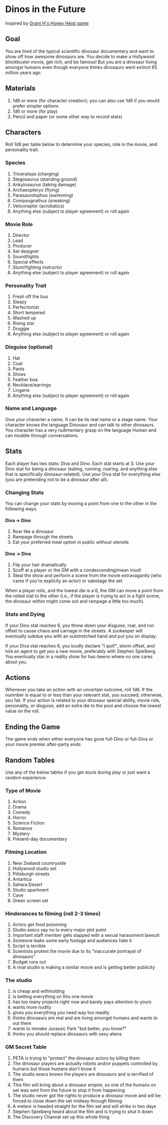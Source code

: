# Dinos in the Future

Inspired by [Grant H's Honey Heist game](https://imgur.com/gallery/Zpg4G)

## Goal

You are tired of the typical scientific dinosaur documentary and want to show off
how awesome dinosaurs are. You decide to make a Hollywood blockbuster movie, get
rich, and be famous! But you are a dinosaur living amongst humans even though
everyone thinks dinosaurs went extinct 65 million years ago.

## Materials

1. 1d8 or more (for character creation); you can also use 1d6 if you would prefer
   simpler options
2. 1d6 or more (for play)
3. Pencil and paper (or some other way to record stats)

## Characters

Roll 1d8 per table below to determine your species, role in the movie, and personality
trait.

### Species

1. Triceratops (charging)
2. Stegosaurus (standing ground)
3. Ankylosaurus (taking damage)
4. Archaeopteryx (flying)
5. Parasaurolophus (swimming)
6. Compsognathus (sneaking)
7. Velociraptor (acrobatics)
8. Anything else (subject to player agreement) or roll again

### Movie Role

1. Director
2. Lead
3. Producer
4. Set designer
5. Sound/lights
6. Special effects
7. Stunt/fighting instructor
8. Anything else (subject to player agreement) or roll again

### Personality Trait

1. Fresh off the bus
2. Sleazy
3. Perfectionist
4. Short tempered
5. Washed up
6. Rising star
7. Druggie
8. Anything else (subject to player agreement) or roll again

### Disguise (optional)

1. Hat
2. Coat
3. Pants
4. Shoes
5. Feather boa
6. Necklace/earrings
7. Lingerie
8. Anything else (subject to player agreement) or roll again

### Name and Language

Give your character a name. It can be its real name or a stage name. Your character
knows the language Dinosaur and can talk to other dinosaurs. You character has a
very rudimentary grasp on the language Human and can muddle through conversations.

## Stats

Each player has two stats: Diva and Dino. Each stat starts at 3. Use your Dino
stat for being a dinosaur (eating, running, roaring, and anything else that is
specifically dinosaur-related). Use your Diva stat for everything else (you are
pretending not to be a dinosaur after all).

### Changing Stats

You can change your stats by moving a point from one to the other in the
following ways.

#### Diva -> Dino

1. Roar like a dinosaur
2. Rampage through the streets
3. Eat your preferred meal option in public without utensils

#### Dino -> Diva

1. Flip your hair dramatically
2. Scoff at a player or the GM with a condescending/mean insult
3. Steal the show and perform a scene from the movie extravagantly (who cares if
   you're explicity an actor) or sabotage the set

When a player rolls, and the lowest die is a 6, the GM can move a point from the
rolled stat to the other (i.e., if the player is trying to act in a fight scene,
the dinosaur within might come out and rampage a little too much).

### Stats and Dying

If your Dino stat reaches 6, you throw down your disguise, roar, and run offset
to cause chaos and carnage in the streets. A zookeeper will eventually subdue you
with an outstretched hand and put you on display.

If your Diva stat reaches 6, you loudly declare "I quit!", storm offset, and hire
an agent to get you a new movie, preferably with Stephen Spielberg. You eventually
star in a reality show for has-beens where no one cares about you.

## Actions

Whenever you take an action with an uncertain outcome, roll 1d6. If the numnber
is equal to or less than your relevant stat, you succeed; otherwise, you fail.
If your action is related to your dinosaur special ability, movie role, personality,
or disguise, add an extra die to the pool and choose the lowest value on the roll.

## Ending the Game

The game ends when either everyone has gone full-Dino or full-Diva or your movie
premier after-party ends.

## Random Tables

Use any of the below tables if you get stuck during play or just want a random experience.

### Type of Movie

1. Action
2. Drama
3. Comedy
4. Horror
5. Science Fiction
6. Romance
7. Mystery
8. Present-day documentary

### Filming Location

1. New Zealand countryside
2. Hollywood studio set
3. Pittsburgh streets
4. Antartica
5. Sahara Desert
6. Studio apartment
7. Cave
8. Green screen set

### Hinderances to filming (roll 2-3 times)

1. Actors get food poisoning
2. Studio execs say no to every major plot point
3. Important staff member gets slapped with a sexual harassment lawsuit
4. Someone leaks some early footage and audiences hate it
5. Script is terrible
6. Scientists protest the movie due to its "inaccurate portrayal of dinosaurs"
7. Budget runs out
8. A rival studio is making a similar movie and is getting better publicity

### The studio

1. is cheap and withholding
2. is betting everything on this one movie
3. has too many projects right now and barely pays attention to yours
4. wants more nudity
5. gives you everything you need way too readily
6. thinks dinosaurs are real and are living amongst humans and wants to out them
7. wants to remake Jurassic Park "but better, you know?"
8. thinks you should replace dinosaurs with sexy aliens

### GM Secret Table

1. PETA is trying to "protect" the dinosaur actors by killing them
2. The dinosaur players are actually robots and/or puppets controlled by humans
   but those humans don't know it
3. The studio execs knows the players are dinosaurs and is terrified of them
4. This film will bring about a dinosaur empire, so one of the humans on set was
   sent from the future to stop it from happening
5. The studio never got the rights to produce a dinosaur movie and will be forced
   to close down the set midway through filming
6. A meteor is headed straight for the film set and will strike in two days
7. Stephen Spielberg heard about the film and is trying to shut it down
8. The Discovery Channel set up this whole thing